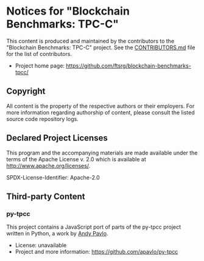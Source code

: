 # Notices for "Blockchain Benchmarks: TPC-C"

This content is produced and maintained by the contributors to the "Blockchain Benchmarks: TPC-C" project.
See the [CONTRIBUTORS.md](https://github.com/ftsrg/blockchain-benchmarks-tpcc/blob/master/CONTRIBUTORS.md) file for the list of contributors.

  * Project home page: https://github.com/ftsrg/blockchain-benchmarks-tpcc/

## Copyright

All content is the property of the respective authors or their employers.
For more information regarding authorship of content, please consult the listed source code repository logs.

## Declared Project Licenses

This program and the accompanying materials are made available under the terms of the Apache License v. 2.0 which is available at http://www.apache.org/licenses/.

SPDX-License-Identifier: Apache-2.0

## Third-party Content

### py-tpcc

This project contains a JavaScript port of parts of the py-tpcc project written in Python, a work by [Andy Pavlo](https://github.com/apavlo).

   * License: unavailable
   * Project and more information: https://github.com/apavlo/py-tpcc